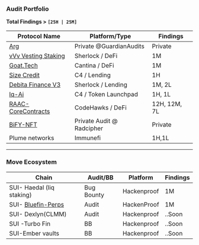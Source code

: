 ###  Audit Portfolio  
**Total Findings > `[25H | 25M]`**

| Protocol Name                                                                 | Platform/Type           |  Findings     |
|-------------------------------------------------------------------------------|-------------------------|--------------------------------------------------------------|
| [Arg](https://github.com/GuardianAudits/Arg-PoCs)                            | Private @GuardianAudits       |  Private      |
| [vVv Vesting Staking](https://github.com/sherlock-audit/2024-03-vvv-vesting-staking) | Sherlock / DeFi         |  1M           |
| [Goat.Tech](https://cantina.xyz/competitions/f214cf86-cc80-40c0-a70b-e9bb25d7ac80)  | Cantina / DeFi          |  1M           |
| [Size Credit](https://github.com/code-423n4/2024-06-size/)                   | C4 / Lending            |  1H           |
| [Debita Finance V3](https://github.com/sherlock-audit/2024-11-debita-finance-v3) | Sherlock / Lending      |  1M, 2L   |
| [Iq-Ai](https://github.com/code-423n4/2025-01-iq-ai)                         | C4 / Token Launchpad    |  1H, 1L       |
| [RAAC-CoreContracts](https://codehawks.cyfrin.io/c/2025-02-raac)            | CodeHawks / DeFi        |  12H, 12M, 7L |
| [BiFY-NFT](https://x.com/BIFYOfficial/status/1945508290906956018)            | Private Audit @ Radcipher | Private                                         |
|Plume networks | Immunefi|1H,1L|
---

### Move Ecosystem   

| Chain               | Audit/BB        | Platform            | Findings   |
|----------------------|-----------------|---------------------|------------|
|SUI- Haedal (liq staking)      | Bug Bounty      | Hackenproof                  | 1M         |
|SUI- [Bluefin-Perps](https://hackenproof.com/audit-programs/bluefin-perp-audit-contest) | Audit | HackenProof | 1M |
|SUI- Dexlyn(CLMM)|Audit|Hackenproof|..Soon|
|SUI -Turbo Fin | BB | Hackenproof| ..Soon|
|SUI-Ember vaults| BB | Hackenproof|..Soon|
